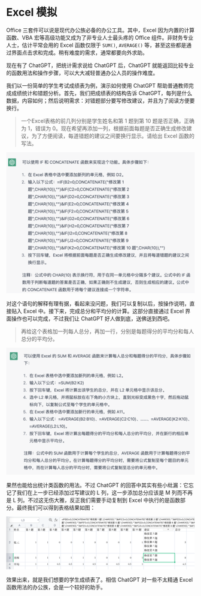 # Excel 模拟

Office 三套件可以说是现代办公族必备的办公工具。其中，Excel 因为内置的计算函数、VBA 宏等高级功能又成为了非专业人士最头疼的 Office 组件。非财务专业人士，估计平常会用的 Excel 函数仅限于 `SUM()`, `AVERAGE()` 等，甚至这些都是通过界面点击求和完成。稍有难度的需求，通常都要向外求助。

现在有了 ChatGPT，把统计需求说给 ChatGPT 后，ChatGPT 就能返回比较专业的函数用法和操作步骤，可以大大减轻普通办公人员的操作难度。

我们以一份简单的学生考试成绩表为例，演示如何使用 ChatGPT 帮助普通教师完成成绩统计和错题分析。首先，我们把成绩表的结构告诉 ChatGPT，每列是什么数据，内容如何；然后说明需求：对错题部分要写修改建议，并且为了阅读方便要换行。

> 一个Excel表格的前几列分别是学生姓名和第 1 题到第 10 题是否正确，正确为 1，错误为 0。现在希望再添加一列，根据前面每题是否正确生成修改建议，为了方便阅读，每道错题的建议之间要换行显示。请给出 Excel 函数的写法。

![](/images/awesome/excel-1.png)

对这个语句的解释有理有据，看起来没问题，我们可以复制以后，按操作说明，直接贴入 Excel 中。接下来，完成总分和平均分的计算。这部分直接通过 Excel 界面操作也可以完成，不过我们让 ChatGPT 好人做到底，送佛送到西吧。

> 再给这个表格加一列每人总分，再加一行，分别是每题得分的平均分和每人总分的平均分。

![](/images/awesome/excel-2.png)

果然也能给出统计类函数的用法。不过 ChatGPT 的回答中其实有些小纰漏：它忘记了我们在上一步已经添加过写建议的 L 列，这一步添加总分应该是 M 列而不再是 L 列。不过这无伤大雅，反正我们需要手动复制到 Excel 中执行的是函数部分。最终我们可以得到表格结果如图：

![](/images/awesome/excel-ret.png)

效果出来，就是我们想要的学生成绩表了。相信 ChatGPT 对一些不太精通 Excel 函数用法的办公族，会是一个较好的助手。

